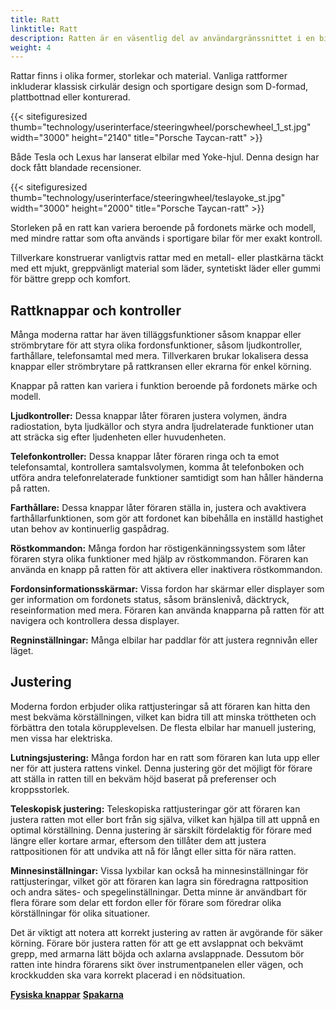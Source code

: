 ```yaml
---
title: Ratt
linktitle: Ratt
description: Ratten är en väsentlig del av användargränssnittet i en bil. Den primära kontrollmekanismen tillåter föraren att styra fordonet och kontrollera rörelseriktningen.
weight: 4
---
```

<!-- markdownlint-disable MD033 -->
Rattar finns i olika former, storlekar och material. Vanliga rattformer inkluderar klassisk cirkulär design och sportigare design som D-formad, plattbottnad eller konturerad.

{{< sitefiguresized thumb="technology/userinterface/steeringwheel/porschewheel_1_st.jpg" width="3000" height="2140" title="Porsche Taycan-ratt" >}}

Både Tesla och Lexus har lanserat elbilar med Yoke-hjul. Denna design har dock fått blandade recensioner.

{{< sitefiguresized thumb="technology/userinterface/steeringwheel/teslayoke_st.jpg" width="3000" height="2000" title="Porsche Taycan-ratt" >}}

Storleken på en ratt kan variera beroende på fordonets märke och modell, med mindre rattar som ofta används i sportigare bilar för mer exakt kontroll.

Tillverkare konstruerar vanligtvis rattar med en metall- eller plastkärna täckt med ett mjukt, greppvänligt material som läder, syntetiskt läder eller gummi för bättre grepp och komfort.

## Rattknappar och kontroller

Många moderna rattar har även tilläggsfunktioner såsom knappar eller strömbrytare för att styra olika fordonsfunktioner, såsom ljudkontroller, farthållare, telefonsamtal med mera. Tillverkaren brukar lokalisera dessa knappar eller strömbrytare på rattkransen eller ekrarna för enkel körning.

Knappar på ratten kan variera i funktion beroende på fordonets märke och modell.

**Ljudkontroller:** Dessa knappar låter föraren justera volymen, ändra radiostation, byta ljudkällor och styra andra ljudrelaterade funktioner utan att sträcka sig efter ljudenheten eller huvudenheten.

**Telefonkontroller:** Dessa knappar låter föraren ringa och ta emot telefonsamtal, kontrollera samtalsvolymen, komma åt telefonboken och utföra andra telefonrelaterade funktioner samtidigt som han håller händerna på ratten.

**Farthållare:** Dessa knappar låter föraren ställa in, justera och avaktivera farthållarfunktionen, som gör att fordonet kan bibehålla en inställd hastighet utan behov av kontinuerlig gaspådrag.

**Röstkommandon:** Många fordon har röstigenkänningssystem som låter föraren styra olika funktioner med hjälp av röstkommandon. Föraren kan använda en knapp på ratten för att aktivera eller inaktivera röstkommandon.

**Fordonsinformationsskärmar:** Vissa fordon har skärmar eller displayer som ger information om fordonets status, såsom bränslenivå, däcktryck, reseinformation med mera. Föraren kan använda knapparna på ratten för att navigera och kontrollera dessa displayer.

**Regninställningar:** Många elbilar har paddlar för att justera regnnivån eller läget.

## Justering

Moderna fordon erbjuder olika rattjusteringar så att föraren kan hitta den mest bekväma körställningen, vilket kan bidra till att minska tröttheten och förbättra den totala körupplevelsen. De flesta elbilar har manuell justering, men vissa har elektriska.

**Lutningsjustering:** Många fordon har en ratt som föraren kan luta upp eller ner för att justera rattens vinkel. Denna justering gör det möjligt för förare att ställa in ratten till en bekväm höjd baserat på preferenser och kroppsstorlek.

**Teleskopisk justering:** Teleskopiska rattjusteringar gör att föraren kan justera ratten mot eller bort från sig själva, vilket kan hjälpa till att uppnå en optimal körställning. Denna justering är särskilt fördelaktig för förare med längre eller kortare armar, eftersom den tillåter dem att justera rattpositionen för att undvika att nå för långt eller sitta för nära ratten.

**Minnesinställningar:** Vissa lyxbilar kan också ha minnesinställningar för rattjusteringar, vilket gör att föraren kan lagra sin föredragna rattposition och andra sätes- och spegelinställningar. Detta minne är användbart för flera förare som delar ett fordon eller för förare som föredrar olika körställningar för olika situationer.

Det är viktigt att notera att korrekt justering av ratten är avgörande för säker körning. Förare bör justera ratten för att ge ett avslappnat och bekvämt grepp, med armarna lätt böjda och axlarna avslappnade. Dessutom bör ratten inte hindra förarens sikt över instrumentpanelen eller vägen, och krockkudden ska vara korrekt placerad i en nödsituation.

<div class="mt-3 mb-3">
    <a href="../buttons/" class="text-decoration-none text-black"><strong><i class="bi-arrow-left"></i> Fysiska knappar</strong></a>
    <a href="../stalks/" class="text-decoration-none text-black float-end"><strong>Spakarna<i class="bi-arrow-right"></i></strong></a>
</div>